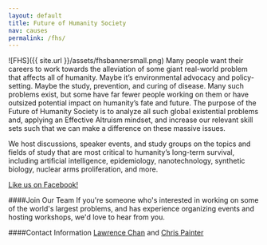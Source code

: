 ```yaml
---
layout: default
title: Future of Humanity Society
nav: causes
permalink: /fhs/
---
```

![FHS]({{ site.url }}/assets/fhsbannersmall.png)
Many people want their careers to work towards the alleviation of some giant real-world problem that affects all of humanity. Maybe it’s environmental advocacy and policy-setting. Maybe the study, prevention, and curing of disease. Many such problems exist, but some have far fewer people working on them or have outsized potential impact on humanity’s fate and future. The purpose of the Future of Humanity Society is to analyze all such global existential problems and, applying an Effective Altruism mindset, and increase our relevant skill sets such that we can make a difference on these massive issues.

We host discussions, speaker events, and study groups on the topics and fields of study that are most critical to humanity’s long-term survival, including artificial intelligence, epidemiology, nanotechnology, synthetic biology, nuclear arms proliferation, and more.

[Like us on Facebook!](https://www.facebook.com/futureofhumanitysociety/timeline)

####Join Our Team
If you're someone who's interested in working on some of the world's largest problems, and has experience organizing events and hosting workshops, we'd love to hear from you. 

####Contact Information
[Lawrence Chan](/team/#Lawrence-Chan) and [Chris Painter](/team/#Chris-Painter)

